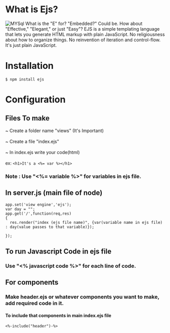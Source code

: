 #   What is Ejs?
<img alt="MYSql" src="https://img.shields.io/badge/-EJS-darkred?style=flat-square&logo=EJS&logoColor=white"/>
What is the "E" for? "Embedded?" Could be. How about "Effective," "Elegant," or just "Easy"? EJS is a simple templating language that lets you generate HTML markup with plain JavaScript. No religiousness about how to organize things. No reinvention of iteration and control-flow. It's just plain JavaScript.

# Installation 

```
$ npm install ejs

```

# Configuration

## Files To make

~ Create a folder name "views" (It's Important) </br>
</br>
~ Create a file "index.ejs" </br>
</br>
~ In index.ejs write your code(html)</n> </br>
</br>
   ex: 
       ```
         <h1>It's a <%= var %></h1>
        ```
  ### Note : Use "<%= variable %>" for variables in ejs file.
## In server.js (main file of node)
```
app.set('view engine','ejs');
var day = "";
app.get('/',function(req,res)
{
  res.render("index (ejs file name)", {var(variable name in ejs file) : day(value passes to that variable)});

});

```
## To run Javascript Code in ejs file

### Use "<% javascript code %>" for each line of code.

## For components 

### Make header.ejs or whatever components you want to make, add required code in it.
 #### To include that components in main index.ejs file
  ```
  <%-include("header")-%>
  
  ```
